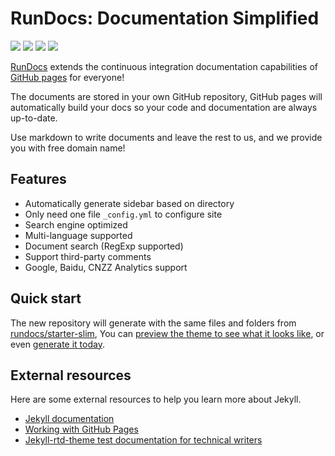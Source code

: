 # RunDocs: Documentation Simplified
![](https://github.com/rundocs/rundocs.io/workflows/ns/badge.svg)
![](https://www.codefactor.io/repository/github/rundocs/jekyll-rtd-theme/badge)
![](https://img.shields.io/gem/dt/jekyll-rtd-theme)
![](https://data.jsdelivr.com/v1/package/gh/rundocs/jekyll-rtd-theme/badge)

[RunDocs](https://rundocs.io) extends the continuous integration documentation capabilities of [GitHub pages](https://pages.github.com/) for everyone!

The documents are stored in your own GitHub repository, GitHub pages will automatically build your docs so your code and documentation are always up-to-date.

Use markdown to write documents and leave the rest to us, and we provide you with free domain name!

## Features
- Automatically generate sidebar based on directory
- Only need one file `_config.yml` to configure site
- Search engine optimized
- Multi-language supported
- Document search (RegExp supported)
- Support third-party comments
- Google, Baidu, CNZZ Analytics support

## Quick start
The new repository will generate with the same files and folders from [rundocs/starter-slim][slim], You can [preview the theme to see what it looks like][slim-preview], or even [generate it today][slim-generate].

[slim]: https://github.com/rundocs/starter-slim/
[slim-preview]: https://rundocs.github.io/starter-slim/
[slim-generate]: https://github.com/rundocs/starter-slim/generate

## External resources

Here are some external resources to help you learn more about Jekyll.

- [Jekyll documentation](https://jekyllrb.com/)
- [Working with GitHub Pages](https://docs.github.com/en/github/working-with-github-pages)
- [Jekyll-rtd-theme test documentation for technical writers](https://jekyll-rtd-theme.rundocs.io/)
